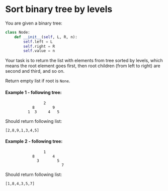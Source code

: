 # Sort binary tree by levels

You are given a binary tree:
```py
class Node:
    def __init__(self, L, R, n):
        self.left = L
        self.right = R
        self.value = n
```

Your task is to return the list with elements from tree sorted by levels, which means the root element goes first, then root children (from left to right) are second and third, and so on.

Return empty list if root is `None`.

#### Example 1 - following tree:
```
                 2
            8        9
          1  3     4   5
```
Should return following list:

`[2,8,9,1,3,4,5]`

#### Example 2 - following tree:
```
                 1
            8        4
              3        5
                         7
```
Should return following list:

`[1,8,4,3,5,7]`